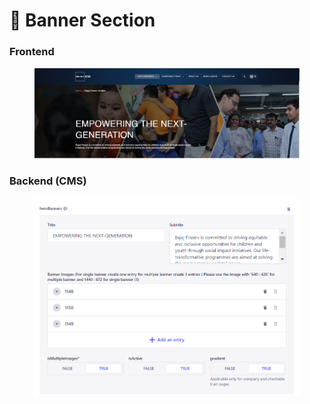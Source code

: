 # 📎 Banner Section

### **Frontend**

<figure><img src="../../.gitbook/assetsBFL/banner-section.png" alt=""><figcaption></figcaption></figure>

### Backend (CMS)

<figure><img src="../../.gitbook/assetsBFL/banner-section-cms.png" alt=""><figcaption></figcaption></figure>
